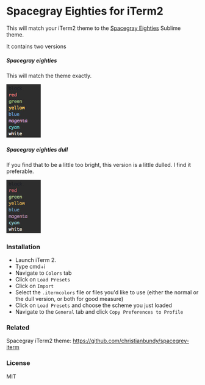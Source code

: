 Spacegray Eighties for iTerm2
===

This will match your iTerm2 theme to the [Spacegray Eighties](http://github.com/kkga/spacegray) Sublime theme.

It contains two versions

##### Spacegray eighties

This will match the theme exactly.

![](https://raw.githubusercontent.com/mhkeller/spacegray-eighties-iterm/master/assets/eighties.jpg)

##### Spacegray eighties dull

If you find that to be a little too bright, this version is a little dulled. I find it preferable.

![](https://raw.githubusercontent.com/mhkeller/spacegray-eighties-iterm/master/assets/eighties-dull.jpg)


### Installation

* Launch iTerm 2.
* Type cmd+i
* Navigate to `Colors` tab
* Click on `Load Presets`
* Click on `Import`
* Select the `.itermcolors` file or files you'd like to use (either the normal or the dull version, or both for good measure)
* Click on `Load Presets` and choose the scheme you just loaded
* Navigate to the `General` tab and click `Copy Preferences to Profile`

### Related 

Spacegray iTerm2 theme: <https://github.com/christianbundy/spacegrey-iterm>

### License

MIT
